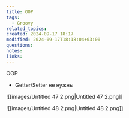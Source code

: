 ```yaml
---
title: OOP
tags:
  - Groovy
related_topics: 
created: 2024-09-17 18:17
modified: 2024-09-17T18:18:04+03:00
questions: 
notes: 
links: 
---
```


OOP

- Getter/Setter не нужны

![[images/Untitled 47 2.png|Untitled 47 2.png]]

![[images/Untitled 48 2.png|Untitled 48 2.png]]

  